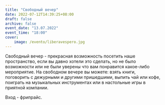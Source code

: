```yaml
---
title: "Свободный вечер"
date: 2022-07-12T14:39:25+08:00
draft: false
archive: false
event_date: "13.07.2022"
event_time: "18:00"
cover: 
    image: /evento/liberavespero.jpg
---
```

Свободный вечер - прекрасная возможность посетить наше пространство, если вы давно хотели это сделать, но не было возможности или не были уверены что вам понравится какое-либо мероприятие. На свободном вечере вы можете: взять книги, поговорить с дежурными и другими пришедшими, выпить чай или кофе, поиграть на музыкальных инструментах или в настольные игры в приятной компании.

Вход - фрипрайс.
